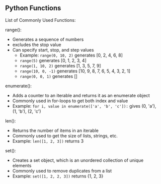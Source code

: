 ## Python Functions

List of Commonly Used Functions:

range():

- Generates a sequence of numbers
- excludes the stop value
- Can specify start, stop, and step values
  - Example: `range(0, 10, 2)` generates [0, 2, 4, 6, 8]
  - `range(5)` generates [0, 1, 2, 3, 4]
  - `range(1, 10, 2)` generates [1, 3, 5, 7, 9]
  - `range(10, 0, -1)` generates [10, 9, 8, 7, 6, 5, 4, 3, 2, 1]
  - `range(0, 0, 1)` generates []

enumerate():

- Adds a counter to an iterable and returns it as an enumerate object
- Commonly used in for-loops to get both index and value
- Example: `for i, value in enumerate(['a', 'b', 'c']):` gives (0, 'a'), (1, 'b'), (2, 'c')

len():

- Returns the number of items in an iterable
- Commonly used to get the size of lists, strings, etc.
- Example: `len([1, 2, 3])` returns 3

set():

- Creates a set object, which is an unordered collection of unique elements
- Commonly used to remove duplicates from a list
- Example: `set([1, 2, 2, 3])` returns {1, 2, 3}
